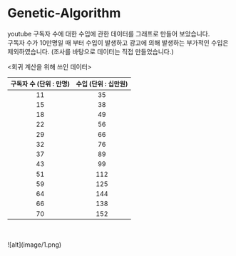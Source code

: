 # Genetic-Algorithm

youtube 구독자 수에 대한 수입에 관한 데이터를 그래프로 만들어 보았습니다.<br>
구독자 수가 10만명일 때 부터 수입이 발생하고 광고에 의해 발생하는 부가적인 수입은 제외하였습니다.
(조사를 바탕으로 데이터는 직접 만들었습니다.)
<Br>

<회귀 계산을 위해 쓰인 데이터>

|구독자 수 (단위 : 만명)| 수입 (단위 : 십만원)|
|:---:|:---:|
|11|35|
|15|38|
|18|49|
|22|56|
|29|66|
|32|76|
|37|89|
|43|99|
|51|112|
|59|125|
|64|144|
|66|138|
|70|152|
<br>
<br>
![alt](image/1.png)
